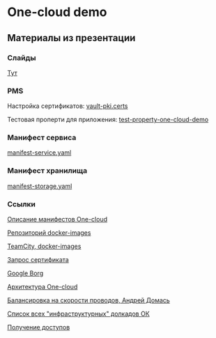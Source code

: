 # One-cloud demo

## Материалы из презентации

### Слайды

[Тут](one-cloud.pdf)

### PMS

Настройка сертификатов: [vault-pki.certs](https://pms.odkl.ru/client/#/props-search?a=ok-pyvault&h=one-cloud-demo&s=ok-pyvault%2Fvault-pki.certs)

Тестовая проперти для приложения: [test-property-one-cloud-demo](https://pms.odkl.ru/client/#/props-search?a=confp&n=demo&s=confp%2Ftest-property-one-cloud-demo)

### Манифест сервиса

[manifest-service.yaml](manifest-service.yaml)

### Манифест хранилища

[manifest-storage.yaml](manifest-storage.yaml)

### Ссылки

[Описание манифестов One-cloud](https://wiki.odkl.ru/x/l8CrAQ)

[Репозиторий docker-images](https://stash.odkl.ru/projects/ADMIN/repos/docker-images/)

[TeamCity, docker-images](https://tc.odkl.ru/project/DockerImagesReleaseAndDeployment)

[Запрос сертификата](https://dp.vk.team/certrequest/)

[Google Borg](https://static.googleusercontent.com/media/research.google.com/en//pubs/archive/43438.pdf)

[Архитектура One-cloud](https://wiki.odkl.ru/display/dev/OneCloud+Arch+Overview)

[Балансировка на скорости проводов, Андрей Домась](https://www.youtube.com/watch?v=eUJjjx4X0wE)

[Список всех "инфраструктурных" долкадов ОК](https://github.com/odnoklassniki/admins)

[Получение доступов](https://confluence.vk.team/x/w-ScOQ)
